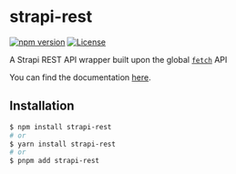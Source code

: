 # strapi-rest

[![npm version](https://badge.fury.io/js/strapi-rest.svg)](https://badge.fury.io/js/strapi-rest)
[![License](https://img.shields.io/badge/license-MIT-blue.svg)](https://opensource.org/licenses/MIT)

A Strapi REST API wrapper built upon the global [`fetch`](https://developer.mozilla.org/en-US/docs/Web/API/Fetch_API) API

You can find the documentation [here](https://ari-party.github.io/strapi-rest/index.html).

## Installation

```bash
$ npm install strapi-rest
# or
$ yarn install strapi-rest
# or
$ pnpm add strapi-rest
```
